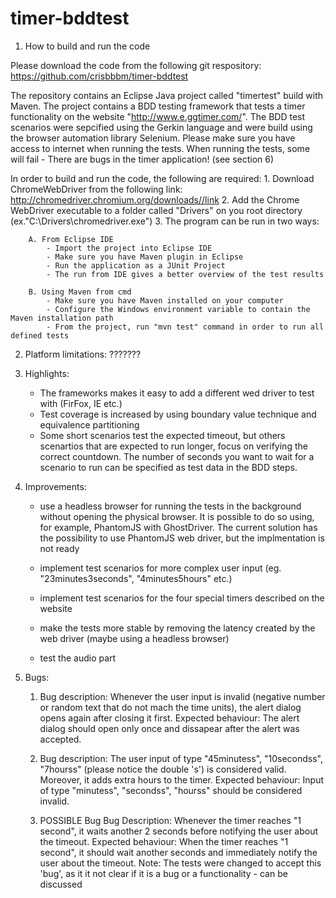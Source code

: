 # timer-bddtest

1. How to build and run the code

Please download the code from the following git respository:
https://github.com/crisbbbm/timer-bddtest

The repository contains an Eclipse Java project called "timertest" build with Maven.
The project contains a BDD testing framework that tests a timer functionality on the website "http://www.e.ggtimer.com/".
The BDD test scenarios were sepcified using the Gerkin language and were build using the browser automation library Selenium.
Please make sure you have access to internet when running the tests.
When running the tests, some will fail - There are bugs in the timer application! (see section 6)

In order to build and run the code, the following are required:
	1. Download ChromeWebDriver from the following link:
	http://chromedriver.chromium.org/downloads//link
	2. Add the Chrome WebDriver executable to a folder called "Drivers" on you root directory (ex."C:\Drivers\chromedriver.exe")
	3. The program can be run in two ways:

		A. From Eclipse IDE
			- Import the project into Eclipse IDE 
			- Make sure you have Maven plugin in Eclipse
			- Run the application as a JUnit Project
			- The run from IDE gives a better overview of the test results

		B. Using Maven from cmd
			- Make sure you have Maven installed on your computer 
			- Configure the Windows environment variable to contain the Maven installation path
			- From the project, run "mvn test" command in order to run all defined tests
			
2. Platform limitations:
???????
	
4. Highlights:
	
	- The frameworks makes it easy to add a different wed driver to test with (FirFox, IE etc.)
	- Test coverage is increased by using boundary value technique and equivalence partitioning
	- Some short scenarios test the expected timeout, but others scenartios that are expected to run longer, focus on verifying 
	the correct countdown. 	The number of seconds you want to wait for a scenario to run can be specified as test data in the BDD 		steps.

	
5. Improvements:
	
	- use a headless browser for running the tests in the background without opening the physical browser. It is possible to do so 		 using, for example, PhantomJS with GhostDriver.
	 The current solution has the possibility to use PhantomJS web driver, but the implmentation is not ready
	
	- implement test scenarios for more complex user input (eg. "23minutes3seconds", "4minutes5hours" etc.)
	
	- implement test scenarios for the four special timers described on the website
	
	- make the tests more stable by removing the latency created by the web driver (maybe using a headless browser)
	
	- test the audio part
	
	
6. Bugs:

	1. Bug description: Whenever the user input is invalid (negative number or random text that do not mach the time units), the alert dialog opens again after closing it first.
	   Expected behaviour: The alert dialog should open only once and dissapear after the alert was accepted.
	   
	2. Bug description: The user input of type "45minutess", "10secondss", "7hourss" (please notice the double 's') is considered valid. Moreover, it adds extra hours to the timer. 
	   Expected behaviour: Input of type "minutess", "secondss", "hourss" should be considered invalid.
	   
	3. POSSIBLE Bug
	 Bug Description: Whenever the timer reaches "1 second", it waits another 2 seconds before notifying the user about the timeout. 
	 Expected behaviour: When the timer reaches "1 second", it should wait another seconds and immediately notify the user about the timeout.
	 Note: The tests were changed to accept this 'bug', as it it not clear if it is a bug or a functionality - can be discussed 
	 
